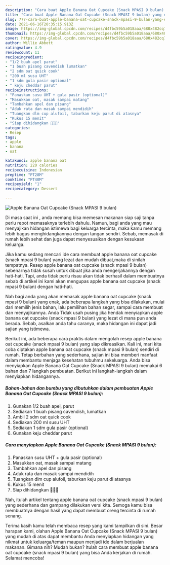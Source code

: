```yaml
---
description: "Cara buat Apple Banana Oat Cupcake (Snack MPASI 9 bulan) yang enak Untuk Jualan"
title: "Cara buat Apple Banana Oat Cupcake (Snack MPASI 9 bulan) yang enak Untuk Jualan"
slug: 777-cara-buat-apple-banana-oat-cupcake-snack-mpasi-9-bulan-yang-enak-untuk-jualan
date: 2021-06-16T20:35:15.913Z
image: https://img-global.cpcdn.com/recipes/d4fbc59b5a018aaa/680x482cq70/apple-banana-oat-cupcake-snack-mpasi-9-bulan-foto-resep-utama.jpg
thumbnail: https://img-global.cpcdn.com/recipes/d4fbc59b5a018aaa/680x482cq70/apple-banana-oat-cupcake-snack-mpasi-9-bulan-foto-resep-utama.jpg
cover: https://img-global.cpcdn.com/recipes/d4fbc59b5a018aaa/680x482cq70/apple-banana-oat-cupcake-snack-mpasi-9-bulan-foto-resep-utama.jpg
author: Willie Abbott
ratingvalue: 4.9
reviewcount: 11
recipeingredient:
- "1/2 buah apel parut"
- "1 buah pisang cavendish lumatkan"
- "2 sdm oat quick cook"
- "200 ml susu UHT"
- "1 sdm gula pasir optional"
- " keju cheddar parut"
recipeinstructions:
- "Panaskan susu UHT + gula pasir (optional)"
- "Masukkan oat, masak sampai matang"
- "Tambahkan apel dan pisang"
- "Aduk rata dan masak sampai mendidih"
- "Tuangkan dlm cup alufoil, taburkan keju parut di atasnya"
- "Kukus 15 menit"
- "Siap dihidangkan 🧁🧁🧁"
categories:
- Resep
tags:
- apple
- banana
- oat

katakunci: apple banana oat 
nutrition: 220 calories
recipecuisine: Indonesian
preptime: "PT28M"
cooktime: "PT40M"
recipeyield: "1"
recipecategory: Dessert

---
```



![Apple Banana Oat Cupcake (Snack MPASI 9 bulan)](https://img-global.cpcdn.com/recipes/d4fbc59b5a018aaa/680x482cq70/apple-banana-oat-cupcake-snack-mpasi-9-bulan-foto-resep-utama.jpg)

Di masa  saat ini , anda memang bisa memesan makanan siap saji tanpa perlu repot memasaknya terlebih dahulu. Namun, bagi anda yang mau menyajikan hidangan istimewa bagi keluarga tercinta, maka kamu memang lebih bagus menghidangkannya dengan tangan sendiri. Sebab, memasak di rumah lebih sehat dan juga dapat menyesuaikan dengan kesukaan keluarga.

Jika kamu sedang mencari ide cara membuat apple banana oat cupcake (snack mpasi 9 bulan) yang lezat dan mudah dibuat,maka di sinilah tempatnya. Resep apple banana oat cupcake (snack mpasi 9 bulan)  sebenarnya tidak susah untuk dibuat jika anda mengerjakannya dengan hati-hati. Tapi, anda tidak perlu risau akan tidak berhasil dalam membuatnya 
sebab di artikel ini kami akan mengupas apple banana oat cupcake (snack mpasi 9 bulan) dengan hati-hati.  



Nah bagi anda yang akan memasak apple banana oat cupcake (snack mpasi 9 bulan) yang enak, ada beberapa langkah yang bisa dilakukan, mulai dari memilih jenis bahan, lalu pemilihan bahan segar, sampai cara membuat dan menyajikannya. Anda Tidak usah pusing jika hendak menyiapkan apple banana oat cupcake (snack mpasi 9 bulan) yang lezat di mana pun anda berada. Sebab, asalkan anda  tahu caranya, maka hidangan ini dapat jadi sajian yang istimewa.

Berikut ini, ada beberapa cara praktis  dalam mengolah resep apple banana oat cupcake (snack mpasi 9 bulan) yang siap dikreasikan. Kali ini, mari kita coba ciptakan apple banana oat cupcake (snack mpasi 9 bulan) sendiri di rumah. Tetap berbahan yang sederhana, sajian ini bisa memberi manfaat dalam membantu menjaga kesehatan tubuhmu sekeluarga. Anda bisa menyiapkan Apple Banana Oat Cupcake (Snack MPASI 9 bulan) memakai 6 bahan dan 7 langkah pembuatan. Berikut ini langkah-langkah dalam menyiapkan hidangannya.

<!--inarticleads1-->

##### Bahan-bahan dan bumbu yang dibutuhkan dalam pembuatan Apple Banana Oat Cupcake (Snack MPASI 9 bulan):

1. Gunakan 1/2 buah apel, parut
1. Sediakan 1 buah pisang cavendish, lumatkan
1. Ambil 2 sdm oat quick cook
1. Sediakan 200 ml susu UHT
1. Sediakan 1 sdm gula pasir (optional)
1. Gunakan  keju cheddar parut




<!--inarticleads2-->

##### Cara menyiapkan Apple Banana Oat Cupcake (Snack MPASI 9 bulan):

1. Panaskan susu UHT + gula pasir (optional)
1. Masukkan oat, masak sampai matang
1. Tambahkan apel dan pisang
1. Aduk rata dan masak sampai mendidih
1. Tuangkan dlm cup alufoil, taburkan keju parut di atasnya
1. Kukus 15 menit
1. Siap dihidangkan 🧁🧁🧁




Nah, itulah artikel tentang  apple banana oat cupcake (snack mpasi 9 bulan)  yang sederhana dan gampang dilakukan versi kita. Semoga kamu bisa membuatnya dengan hasil yang dapat membuat oreng tercinta di rumah senang. 

Terima kasih kamu telah membaca resep yang kami tampilkan di sini. Besar harapan kami, olahan  Apple Banana Oat Cupcake (Snack MPASI 9 bulan) yang mudah di atas dapat membantu Anda menyiapkan hidangan yang nikmat untuk keluarga/teman maupun menjadi ide dalam berjualan makanan. Gimana nih? Mudah bukan? Itulah cara membuat apple banana oat cupcake (snack mpasi 9 bulan) yang bisa Anda kerjakan di rumah. Selamat mencoba!

